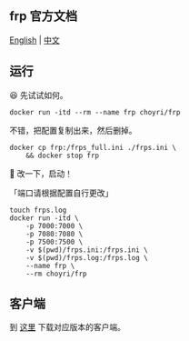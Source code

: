 ## frp 官方文档

[English](https://github.com/fatedier/frp/blob/master/README.md) | [中文](https://github.com/fatedier/frp/blob/master/README_zh.md)


## 运行

😆 先试试如何。

```
docker run -itd --rm --name frp choyri/frp
```

不错，把配置复制出来，然后删掉。

```
docker cp frp:/frps_full.ini ./frps.ini \
    && docker stop frp
```

👏 改一下，启动！

「端口请根据配置自行更改」

```
touch frps.log
docker run -itd \
    -p 7000:7000 \
    -p 7080:7080 \
    -p 7500:7500 \
    -v $(pwd)/frps.ini:/frps.ini \
    -v $(pwd)/frps.log:/frps.log \
    --name frp \
    --rm choyri/frp
```


## 客户端

到 [这里](https://github.com/fatedier/frp/releases) 下载对应版本的客户端。

